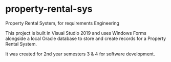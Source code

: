 # property-rental-sys
Property Rental System, for requirements Engineering

This project is built in Visual Studio 2019 and uses Windows Forms alongside a local Oracle database to store and create records for a Property Rental System.

It was created for 2nd year semesters 3 & 4 for software development.
